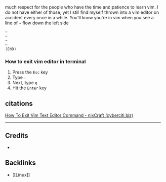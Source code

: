 much respect for the people who have the time and patience to learn vim. I do not have either of those, yet I still find myself thrown into a vim editor on accident every once in a while. You'll know you're in vim when you see a line of `~` flow down the left side

```shell
~
~
~
~
(END)
```

### How to exit vim editor in terminal 
1.  Press the `Esc` key
2.  Type `:`
3.  Next, type `q`
4.  Hit the `Enter` key

## citations
[How To Exit Vim Text Editor Command - nixCraft (cyberciti.biz)](https://www.cyberciti.biz/faq/linux-unix-exit-vim-editor/#:~:text=How%20to%20exit%20vim%20editor%20in%20terminal%20%28method,Type%20SHIFT%20Z%20Z%20to%20save%20and%20exit.)

---
## Credits 
- 

## Backlinks
- [[Linux]]